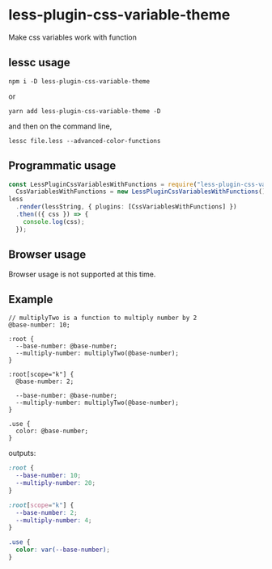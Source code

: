 # less-plugin-css-variable-theme

Make css variables work with function

## lessc usage

```shell
npm i -D less-plugin-css-variable-theme
```

or

```shell
yarn add less-plugin-css-variable-theme -D
```

and then on the command line,

```
lessc file.less --advanced-color-functions
```

## Programmatic usage

```typescript
const LessPluginCssVariablesWithFunctions = require("less-plugin-css-variable-theme"),
  CssVariablesWithFunctions = new LessPluginCssVariablesWithFunctions();
less
  .render(lessString, { plugins: [CssVariablesWithFunctions] })
  .then(({ css }) => {
    console.log(css);
  });
```

## Browser usage

Browser usage is not supported at this time.

## Example

```less
// multiplyTwo is a function to multiply number by 2
@base-number: 10;

:root {
  --base-number: @base-number;
  --multiply-number: multiplyTwo(@base-number);
}

:root[scope="k"] {
  @base-number: 2;

  --base-number: @base-number;
  --multiply-number: multiplyTwo(@base-number);
}

.use {
  color: @base-number;
}
```

outputs:

```css
:root {
  --base-number: 10;
  --multiply-number: 20;
}

:root[scope="k"] {
  --base-number: 2;
  --multiply-number: 4;
}

.use {
  color: var(--base-number);
}
```
